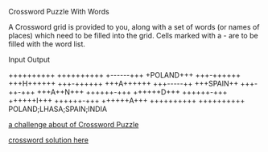 Crossword Puzzle With Words

A  Crossword grid is provided to you, along with a set of words (or names of places) which need to be filled into the grid.
Cells marked with a - are to be filled with the word list.


Input 	   		Output

++++++++++ 		++++++++++
+------+++ 		+POLAND+++
+++-++++++ 		+++H++++++
+++-++++++ 		+++A++++++
+++-----++ 		+++SPAIN++
+++-++-+++ 		+++A++N+++
++++++-+++ 		++++++D+++
++++++-+++ 		++++++I+++
++++++-+++ 		++++++A+++
++++++++++ 		++++++++++
POLAND;LHASA;SPAIN;INDIA

[a challenge about of Crossword Puzzle](https://www.hackerrank.com/challenges/crossword-puzzle/problem)

[crossword solution here](./crossword.py)
